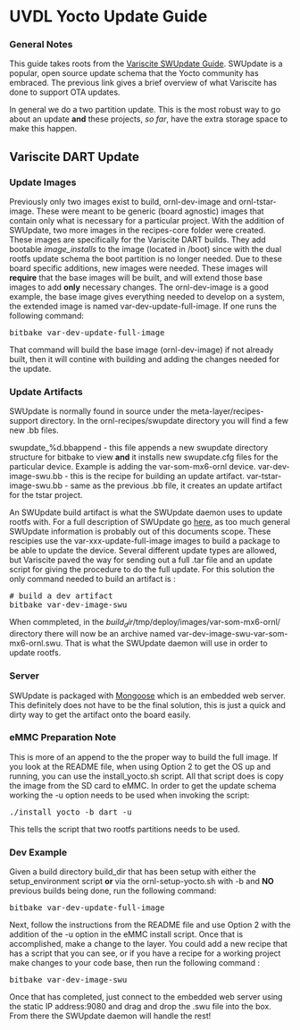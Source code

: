 # UVDL Yocto Update Guide

### General Notes

This guide takes roots from the [Variscite SWUpdate Guide](https://variwiki.com/index.php?title=SWUpdate_Guide&release=RELEASE_SUMO_V1.2_VAR-SOM-MX6).  SWUpdate is a popular, open source
update schema that the Yocto community has embraced.  The previous link gives a brief overview of what Variscite has done to support OTA updates.

In general we do a two partition update.  This is the most robust way to go about an update **and** these projects, _so far_, have the extra storage space to make this happen.

## Variscite DART Update

### Update Images
Previously only two images exist to build, ornl-dev-image and ornl-tstar-image.  These were meant to be generic (board agnostic) images that contain only what is necessary for a particular project.  With the addition of SWUpdate, two more images in the recipes-core folder were created.  These images are specifically for the Variscite DART builds. They add bootable _image\_installs_ to the image (located in /boot) since with the dual rootfs update schema the boot partition is no longer needed.  Due to these board specific additions, new images were needed.  These images will **require** that the base images will be built, and will extend those base images to add **only** necessary changes.  The ornl-dev-image is a good example, the base image gives everything needed to develop on a system, the extended image is named var-dev-update-full-image.  If one runs the following command:

<pre>
bitbake var-dev-update-full-image
</pre>

That command will build the base image (ornl-dev-image) if not already built, then it will contine with building and adding the changes needed for the update.

### Update Artifacts
SWUpdate is normally found in source under the meta-layer/recipes-support directory.  In the ornl-recipes/swupdate directory you will find a few new .bb files.

swupdate_%d.bbappend - this file appends a new swupdate directory structure for bitbake to view **and** it installs new swupdate.cfg files for the particular device. Example is adding the var-som-mx6-ornl device.
var-dev-image-swu.bb - this is the recipe for building an update artifact.
var-tstar-image-swu.bb - same as the previous .bb file, it creates an update artifact for the tstar project.

An SWUpdate build artifact is what the SWUpdate daemon uses to update rootfs with. For a full description of SWUpdate go [here](https://sbabic.github.io/swupdate/swupdate.html), as too much general SWUpdate information is probably out of this documents scope.  These rescipies use the var-xxx-update-full-image images to build a package to be able to update the device.  Several different update types are allowed, but Variscite paved the way for sending out a full .tar file and an update script for giving the procedure to do the full update.  For this solution the only command needed to build an artifact is : 

<pre>
# build a dev artifact
bitbake var-dev-image-swu
</pre>

When commpleted, in the $build_dir$/tmp/deploy/images/var-som-mx6-ornl/ directory there will now be an archive named var-dev-image-swu-var-som-mx6-ornl.swu.  That is what the SWUpdate daemon will use in order to update rootfs.

### Server
SWUpdate is packaged with [Mongoose](https://github.com/cesanta/mongoose) which is an embedded web server.  This definitely does not have to be the final solution, this is just a quick and dirty way to get the artifact onto the board easily.

### eMMC Preparation Note
This is more of an append to the the proper way to build the full image.  If you look at the README file, when using Option 2 to get the OS up and running, you can use the install_yocto.sh script.  All that script does is copy the image from the SD card to eMMC.  In order to get the update schema working the -u option needs to be used when invoking the script:

<pre>
./install_yocto -b dart -u
</pre>

This tells the script that two rootfs partitions needs to be used.

### Dev Example
Given a build directory build_dir that has been setup with either the setup_environment script **or** via the ornl-setup-yocto.sh with -b and **NO** previous builds being done, run the following command:

<pre>
bitbake var-dev-update-full-image
</pre>

Next, follow the instructions from the README file and use Option 2 with the addition of the -u option in the eMMC install script.  Once that is accomplished, make a change to the layer.  You could add a new recipe that has a script that you can see, or if you have a recipe for a working project make changes to your code base, then run the following command :

<pre>
bitbake var-dev-image-swu
</pre>

Once that has completed, just connect to the embedded web server using the static IP address:9080 and drag and drop the .swu file into the box.  From there the SWUpdate daemon will handle the rest!

